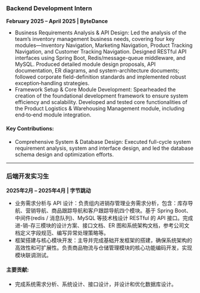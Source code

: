 ### **Backend Development Intern**  
**February 2025 – April 2025 | ByteDance**  

- Business Requirements Analysis & API Design: Led the analysis of the team’s inventory management business needs, covering four key modules—Inventory Navigation, Marketing Navigation, Product Tracking Navigation, and Customer Tracking Navigation. Designed RESTful API interfaces using Spring Boot, Redis/message-queue middleware, and MySQL. Produced detailed module design proposals, API documentation, ER diagrams, and system-architecture documents; followed corporate field-definition standards and implemented robust exception‑handling strategies.
- Framework Setup & Core Module Development: Spearheaded the creation of the foundational development framework to ensure system efficiency and scalability. Developed and tested core functionalities of the Product Logistics & Warehousing Management module, including end‑to‑end module integration.

#### Key Contributions:  
- Comprehensive System & Database Design: Executed full-cycle system requirement analysis, system and interface design, and led the database schema design and optimization efforts.  

---

### **后端开发实习生**  
**2025年2月 – 2025年4月 | 字节跳动**  

- 业务需求分析与 API 设计：负责组内进销存管理业务需求分析，包含：库存导航、营销导航、商品跟踪导航和客户跟踪导航四个模块。基于 Spring Boot、中间件(redis / 消息队列)、MySQL 等技术栈设计 RESTful 的 API 接口。完成进-销-存三模块的设计方案、接口文档、ER 图和系统架构文档，参考公司文档定义字段规范、编写异常处理策略等。
- 框架搭建与核心模块开发：主导并完成基础开发框架的搭建，确保系统架构的高效性和可扩展性。负责商品物流与仓储管理模块的核心功能编码开发，实现模块联调测试。

#### 主要贡献:  
- 完成系统需求分析、系统设计、接口设计，并设计和优化数据库设计。

